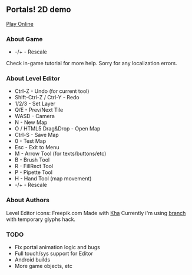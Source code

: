 ## Portals! 2D demo

[Play Online](http://mssite.org/projects/Portals/)

### About Game
* -/+ - Rescale

Check in-game tutorial for more help.
Sorry for any localization errors.

### About Level Editor
* Ctrl-Z - Undo (for current tool)
* Shift-Ctrl-Z / Ctrl-Y - Redo
* 1/2/3 - Set Layer
* Q/E - Prev/Next Tile
* WASD - Camera
* N - New Map
* O / HTML5 Drag&Drop - Open Map
* Ctrl-S - Save Map
* 0 - Test Map
* Esc - Exit to Menu
* M - Arrow Tool (for texts/buttons/etc)
* B - Brush Tool
* R - FillRect Tool
* P - Pipette Tool
* H - Hand Tool (map movement)
* -/+ - Rescale

### About Authors
Level Editor icons: Freepik.com
Made with [Kha](https://github.com/Kode/Kha)
Currently i'm using [branch](/Kha/tree/unstable) with temporary glyphs hack.

### TODO
* Fix portal animation logic and bugs
* Full touch/sys support for Editor
* Android builds
* More game objects, etc
